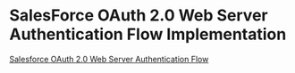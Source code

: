 # SalesForce OAuth 2.0 Web Server Authentication Flow Implementation
[Salesforce OAuth 2.0 Web Server Authentication Flow](https://help.salesforce.com/articleView?id=remoteaccess_oauth_web_server_flow.htm&type=0)
